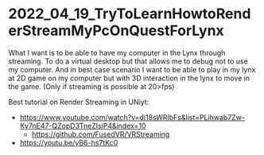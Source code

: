 # 2022_04_19_TryToLearnHowtoRenderStreamMyPcOnQuestForLynx

What I want is to be able to have my computer in the Lynx through streaming. To do a virtual desktop but that allows me to debug not to use my computer. 
And in best case scenario I want to be able to play in my lynx at 2D game on my computer but with 3D interaction in the lynx to move in the game.
(Only if streaming is possible at 20>fps)


Best tutorial on Render Streaming in UNiyt:
- https://www.youtube.com/watch?v=di18sWRlbFs&list=PLihwab7Zw-Ky7nE47-QZopD3TneZlsiP4&index=10
  - https://github.com/FusedVR/VRStreaming
- https://youtu.be/yB6-hs7tKc0
